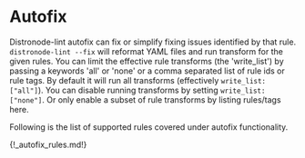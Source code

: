 # Autofix

Distronode-lint autofix can fix or simplify fixing issues identified by that
rule. `distronode-lint --fix` will reformat YAML files and run transform for the
given rules. You can limit the effective rule transforms (the 'write_list') by
passing a keywords 'all' or 'none' or a comma separated list of rule ids or rule
tags. By default it will run all transforms (effectively `write_list: ["all"]`).
You can disable running transforms by setting `write_list: ["none"]`. Or only
enable a subset of rule transforms by listing rules/tags here.

Following is the list of supported rules covered under autofix functionality.

{!\_autofix_rules.md!}
